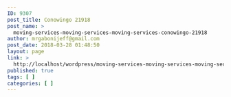 ```yaml
---
ID: 9307
post_title: Conowingo 21918
post_name: >
  moving-services-moving-services-moving-services-conowingo-21918
author: mrgabonijeff@gmail.com
post_date: 2018-03-28 01:48:50
layout: page
link: >
  http://localhost/wordpress/moving-services-moving-services-moving-services-conowingo-21918/
published: true
tags: [ ]
categories: [ ]
---
```

